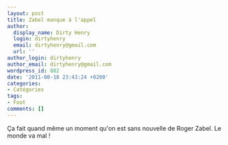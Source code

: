 ```yaml
---
layout: post
title: Zabel manque à l'appel
author:
  display_name: Dirty Henry
  login: dirtyhenry
  email: dirtyhenry@gmail.com
  url: ''
author_login: dirtyhenry
author_email: dirtyhenry@gmail.com
wordpress_id: 882
date: '2011-08-18 23:43:24 +0200'
categories:
- Catégories
tags:
- Foot
comments: []
---
```

Ça fait quand même un moment qu'on est sans nouvelle de Roger Zabel. Le monde va mal !
